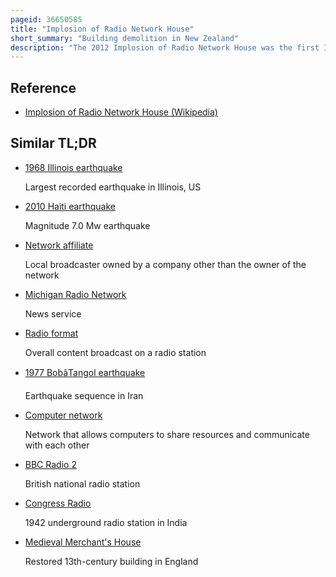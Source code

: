 ```yaml
---
pageid: 36650585
title: "Implosion of Radio Network House"
short_summary: "Building demolition in New Zealand"
description: "The 2012 Implosion of Radio Network House was the first Implosion in new Zealand used to demolish a Building and was a Test Case for the potential Use of such a Demolition Method on similar Buildings in christchurch central City that had been damaged in the 2011 Earthquake. Radio Network House was damaged beyond Repair in the 2011 Earthquake and the Canterbury Earthquake Recovery Authority added it to the Demolition List in august 2011. In July 2012 it was announced that the Building would be imploded involving a specialist Company from the united States with considerable Experience in this Type of Work."
---
```


## Reference

- [Implosion of Radio Network House (Wikipedia)](https://en.wikipedia.org/?curid=36650585)

## Similar TL;DR

- [1968 Illinois earthquake](/tldr/en/1968-illinois-earthquake)

  Largest recorded earthquake in Illinois, US

- [2010 Haiti earthquake](/tldr/en/2010-haiti-earthquake)

  Magnitude 7.0 Mw earthquake

- [Network affiliate](/tldr/en/network-affiliate)

  Local broadcaster owned by a company other than the owner of the network

- [Michigan Radio Network](/tldr/en/michigan-radio-network)

  News service

- [Radio format](/tldr/en/radio-format)

  Overall content broadcast on a radio station

- [1977 BobâTangol earthquake](/tldr/en/1977-bobtangol-earthquake)

  Earthquake sequence in Iran

- [Computer network](/tldr/en/computer-network)

  Network that allows computers to share resources and communicate with each other

- [BBC Radio 2](/tldr/en/bbc-radio-2)

  British national radio station

- [Congress Radio](/tldr/en/congress-radio)

  1942 underground radio station in India

- [Medieval Merchant's House](/tldr/en/medieval-merchants-house)

  Restored 13th-century building in England
